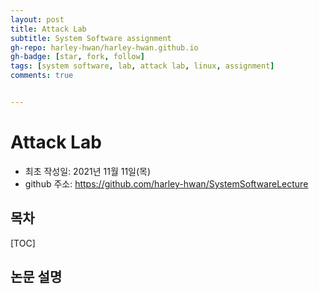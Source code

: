 ```yaml
---
layout: post
title: Attack Lab
subtitle: System Software assignment
gh-repo: harley-hwan/harley-hwan.github.io
gh-badge: [star, fork, follow]
tags: [system software, lab, attack lab, linux, assignment]
comments: true


---
```



# Attack Lab

- 최초 작성일: 2021년 11월 11일(목)
- github 주소: https://github.com/harley-hwan/SystemSoftwareLecture


## 목차

[TOC]

## 논문 설명

